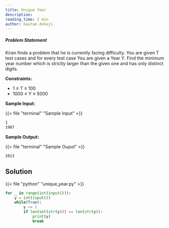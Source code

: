```yaml
---
title: Unique Year
description:
reading_time: 2 min
author: Gautam Ankoji
---
```


##### Problem Statement

Kiran finds a problem that he is currently facing difficulty. You are given T test cases and for every test case You are given a Year Y. Find the minimum year number which is strictly larger than the given one and has only distinct digits.

**Constraints:**

* 1 ≤ T ≤ 100
* 1000 ≤ Y ≤ 5000

**Sample Input:**

{{< file "terminal" "Sample Input" >}}

```md
1
1987
```

**Sample Output:**

{{< file "terminal" "Sample Ouput" >}}

```md
2013
```

## Solution

<!-- **Approach:** -->

{{< file "python" "unique_year.py" >}}

```py
for _ in range(int(input())):
    y = int(input())
    while(True):
        y += 1
        if len(set(str(y))) == len(str(y)):
            print(y)
            break
```
